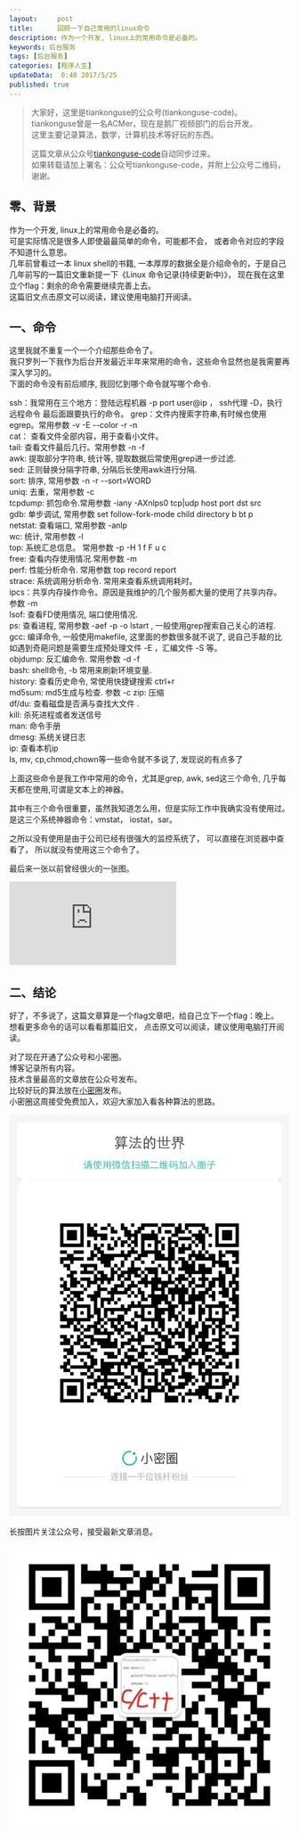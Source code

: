 ```yaml
---  
layout:     post  
title:      回顾一下自己常用的linux命令
description: 作为一个开发, linux上的常用命令是必备的。  
keywords: 后台服务  
tags: [后台服务]  
categories: [程序人生]  
updateData:  0:40 2017/5/25
published: true  
---  
```

  
  
>   
> 大家好，这里是tiankonguse的公众号(tiankonguse-code)。    
> tiankonguse曾是一名ACMer，现在是鹅厂视频部门的后台开发。    
> 这里主要记录算法，数学，计算机技术等好玩的东西。   
>      
> 这篇文章从公众号[tiankonguse-code](http://mp.weixin.qq.com/s/kjuZuB6l80e49rP_cJEr_g)自动同步过来。    
> 如果转载请加上署名：公众号tiankonguse-code，并附上公众号二维码，谢谢。    
>    
  

## 零、背景

作为一个开发, linux上的常用命令是必备的。  
可是实际情况是很多人即使最最简单的命令，可能都不会， 或者命令对应的字段不知道什么意思。  
几年前曾看过一本 linux shell的书籍, 一本厚厚的数据全是介绍命令的，于是自己几年前写的一篇旧文重新提一下《Linux 命令记录(持续更新中)》， 现在我在这里立个flag：剩余的命令需要继续完善上去。  
这篇旧文点击原文可以阅读，建议使用电脑打开阅读。  



## 一、命令



这里我就不重复一个一个介绍那些命令了。  
我只罗列一下我作为后台开发最近半年来常用的命令，这些命令显然也是我需要再深入学习的。  
下面的命令没有前后顺序, 我回忆到哪个命令就写哪个命令.  


ssh：我常用在三个地方：登陆远程机器 -p port user@ip ， ssh代理 -D，执行远程命令 最后面跟要执行的命令。 
grep：文件内搜索字符串,有时候也使用egrep。常用参数 -v -E --color -r -n  
cat： 查看文件全部内容，用于查看小文件。  
tail: 查看文件最后几行。常用参数 -n -f   
awk: 提取部分字符串, 统计等, 提取数据后常使用grep进一步过滤.  
sed: 正则替换分隔字符串, 分隔后长使用awk进行分隔.  
sort: 排序, 常用参数 -n -r --sort=WORD   
uniq: 去重，常用参数 -c   
tcpdump: 抓包命令.常用参数 -iany -AXnlps0  tcp|udp host port dst src   
gdb: 单步调试, 常用参数 set follow-fork-mode child directory b bt p   
netstat: 查看端口, 常用参数 -anlp   
wc: 统计, 常用参数 -l   
top: 系统汇总信息。 常用参数 -p -H 1 f F u c   
free: 查看内存使用情况.常用参数 -m   
perf: 性能分析命令. 常用参数 top record report   
strace: 系统调用分析命令. 常用来查看系统调用耗时。  
ipcs：共享内存操作命令。原因是我维护的几个服务都大量的使用了共享内存。 参数 -m    
lsof: 查看FD使用情况, 端口使用情况.  
ps: 查看进程, 常用参数 -aef -p -o lstart , 一般使用grep搜索自己关心的进程.  
gcc: 编译命令, 一般使用makefile, 这里面的参数很多就不说了, 说自己手敲的比如遇到奇葩问题是需要生成预处理文件 -E ，汇编文件 -S 等。  
objdump: 反汇编命令.  常用参数 -d -f   
bash: shell命令,  -b 常用来刷新环境变量.  
history: 查看历史命令, 常使用快捷键搜索 ctrl+r   
md5sum:  md5生成与检查. 参数 -c 
zip: 压缩  
df/du: 查看磁盘是否满与查找大文件 .  
kill: 杀死进程或者发送信号  
man: 命令手册  
dmesg: 系统关键日志  
ip: 查看本机ip  
ls, mv, cp,chmod,chown等一些命令就不多说了, 发现说的有点多了  


上面这些命令是我工作中常用的命令，尤其是grep, awk, sed这三个命令, 几乎每天都在使用,可谓是文本上的神器。  


其中有三个命令很重要，虽然我知道怎么用，但是实际工作中我确实没有使用过。  
是这三个系统神器命令：vmstat， iostat，sar。  


之所以没有使用是由于公司已经有很强大的监控系统了， 可以直接在浏览器中查看了， 所以就没有使用这三个命令了。  


最后来一张以前曾经很火的一张图。  


![](http://tiankonguse.com/lab/cloudLink/baidupan.php?url=/1915453531/1702102723.png)


## 二、结论


好了，不多说了，这篇文章算是一个flag文章吧，给自己立下一个flag：晚上。      
想看更多命令的话可以看看那篇旧文， 点击原文可以阅读，建议使用电脑打开阅读。  


对了现在开通了公众号和小密圈。  
博客记录所有内容。  
技术含量最高的文章放在公众号发布。  
比较好玩的算法放在[小密圈](https://wx.xiaomiquan.com/mweb/views/joingroup/join_group.html?group_id=281548515451&secret=r0krqw9fw0at24vxjxo1uo4k0h4lfe47&extra=d67ce0c25ec91252b3af846a10154c9e9d4cb50c763fee178acd68cd2c2e09ee)发布。  
小密圈这周接受免费加入，欢迎大家加入看各种算法的思路。  

![](/images/suanfa_xiaomiquan.jpg)  
  
  
长按图片关注公众号，接受最新文章消息。   
  
![](/images/weixin-50cm.jpg)  
  
  
  